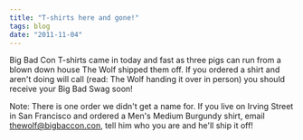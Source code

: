```yaml
---
title: "T-shirts here and gone!"
tags: blog
date: "2011-11-04"
---
```


Big Bad Con T-shirts came in today and fast as three pigs can run from a blown down house The Wolf shipped them off. If you ordered a shirt and aren't doing will call (read: The Wolf handing it over in person) you should receive your Big Bad Swag soon!

Note: There is one order we didn't get a name for. If you live on Irving Street in San Francisco and ordered a Men's Medium Burgundy shirt, email thewolf@bigbaccon.con, tell him who you are and he'll ship it off!
